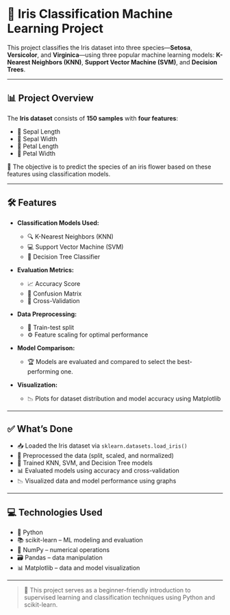 # 🌸 Iris Classification Machine Learning Project

This project classifies the Iris dataset into three species—**Setosa**, **Versicolor**, and **Virginica**—using three popular machine learning models: **K-Nearest Neighbors (KNN)**, **Support Vector Machine (SVM)**, and **Decision Trees**.

---

## 📊 Project Overview

The **Iris dataset** consists of **150 samples** with **four features**:

- 🌱 Sepal Length  
- 🌱 Sepal Width  
- 🌺 Petal Length  
- 🌺 Petal Width  

🎯 The objective is to predict the species of an iris flower based on these features using classification models.

---

## 🛠️ Features

- **Classification Models Used:**
  - 🔍 K-Nearest Neighbors (KNN)
  - 💻 Support Vector Machine (SVM)
  - 🌳 Decision Tree Classifier

- **Evaluation Metrics:**
  - 📈 Accuracy Score
  - 🧮 Confusion Matrix
  - 🔁 Cross-Validation

- **Data Preprocessing:**
  - 📂 Train-test split
  - ⚙️ Feature scaling for optimal performance

- **Model Comparison:**
  - 🏆 Models are evaluated and compared to select the best-performing one.

- **Visualization:**
  - 📉 Plots for dataset distribution and model accuracy using Matplotlib

---

## ✅ What’s Done

- 📥 Loaded the Iris dataset via `sklearn.datasets.load_iris()`
- 🔄 Preprocessed the data (split, scaled, and normalized)
- 🤖 Trained KNN, SVM, and Decision Tree models
- 📊 Evaluated models using accuracy and cross-validation
- 📉 Visualized data and model performance using graphs

---

## 💻 Technologies Used

- 🐍 Python
- 📚 scikit-learn – ML modeling and evaluation
- 🔢 NumPy – numerical operations
- 🗃️ Pandas – data manipulation
- 📊 Matplotlib – data and model visualization

---

> 🚀 This project serves as a beginner-friendly introduction to supervised learning and classification techniques using Python and scikit-learn.

